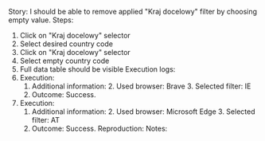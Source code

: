 Story:
I should be able to remove applied "Kraj docelowy" filter by choosing empty value.
Steps:
1. Click on "Kraj docelowy" selector
2. Select desired country code
3. Click on "Kraj docelowy" selector
4. Select empty country code
5. Full data table should be visible
Execution logs:
1. Execution:
	1. Additional information:
		2. Used browser: Brave
		3. Selected filter: IE
	2. Outcome: Success.
2. Execution:
	1. Additional information:
		2. Used browser: Microsoft Edge
		3. Selected filter: AT
	2. Outcome: Success.
Reproduction:
Notes:
